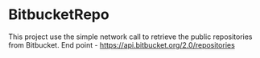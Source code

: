 # BitbucketRepo

This project use the simple network call to retrieve the public repositories from Bitbucket.
End point - https://api.bitbucket.org/2.0/repositories
